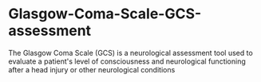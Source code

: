 # Glasgow-Coma-Scale-GCS-assessment
The Glasgow Coma Scale (GCS) is a neurological assessment tool used to evaluate a patient's level of consciousness and neurological functioning after a head injury or other neurological conditions
